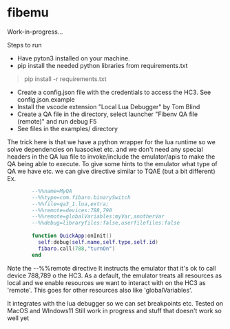 # fibemu

Work-in-progress...


Steps to run
* Have pyton3 installed on your machine. 
* pip install the needed python libraries from requirements.txt
 >pip install -r requirements.txt
* Create a config.json file with the credentials to access the HC3. 
 See  config.json.example
* Install the vscode extension "Local Lua Debugger" by Tom Blind
* Create a QA file in the directory, select launcher "Fibenv QA file (remote)" and run debug F5
* See files in the examples/ directory
         
The trick here is that we have a python wrapper for the lua runtime so we solve dependencies on luasocket etc. and we don't need any special headers in the QA lua file to invoke/include the emulator/apis to make the QA being able to execute.
To give some hints to the emulator what type of QA we have etc. we can give directive similar to TQAE (but a bit different)
Ex.
```Lua
        --%%name=MyQA
        --%%type=com.fibaro.binarySwitch
        --%%file=qa3_1.lua,extra;
        --%%remote=devices:788,790
        --%%remote=globalVariables:myVar,anotherVar
        --%%debug=libraryfiles:false,userfilefiles:false
        
        function QuickApp:onInit()
          self:debug(self.name,self.type,self.id)
          fibaro.call(788,"turnOn")
        end
```
Note the --%%remote directive
It instructs the emulator that it's ok to call device 788,789 o the HC3. As a default, the emulator treats all resources as local and we enable resources we want to interact with on the HC3 as 'remote'. This goes for other resources also like 'globalVariables'.
         
It integrates with the lua debugger so we can set breakpoints etc. Tested on MacOS and WIndows11
Still work in progress and stuff that doesn't work so well yet
